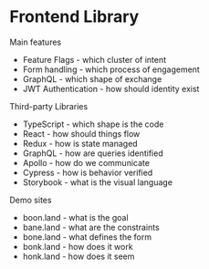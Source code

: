# Frontend Library

Main features
- Feature Flags - which cluster of intent
- Form handling - which process of engagement
- GraphQL - which shape of exchange
- JWT Authentication - how should identity exist

Third-party Libraries
- TypeScript - which shape is the code
- React - how should things flow
- Redux - how is state managed
- GraphQL - how are queries identified
- Apollo - how do we communicate
- Cypress - how is behavior verified
- Storybook - what is the visual language

Demo sites
- boon.land - what is the goal
- bane.land - what are the constraints
- bone.land - what defines the form
- bonk.land - how does it work
- honk.land - how does it seem